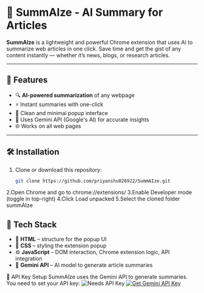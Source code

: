 # 📄 SummAIze - AI Summary for Articles

**SummAIze** is a lightweight and powerful Chrome extension that uses AI to summarize web articles in one click. Save time and get the gist of any content instantly — whether it’s news, blogs, or research articles.

---

## 🚀 Features

- 🔍 **AI-powered summarization** of any webpage
- ⚡ Instant summaries with one-click
- 🎯 Clean and minimal popup interface
- 🧠 Uses Gemini API (Google's AI) for accurate insights
- 🌐 Works on all web pages

---

## 🛠️ Installation

1. Clone or download this repository:
   ```bash
   git clone https://github.com/priyanshu026922/SummAIze.git
   
2.Open Chrome and go to chrome://extensions/
3.Enable Developer mode (toggle in top-right)
4.Click Load unpacked
5.Select the cloned folder summAIze


## 🧰 Tech Stack

- 🔹 **HTML** – structure for the popup UI
- 🎨 **CSS** – styling the extension popup
- ⚙️ **JavaScript** – DOM interaction, Chrome extension logic, API integration
- 🤖 **Gemini API** – AI model to generate article summaries


🔐 API Key Setup
SummAIze uses the Gemini API to generate summaries. You need to set your API key:
![Needs API Key](https://img.shields.io/badge/API%20Key-Required-red?style=for-the-badge&logo=google)
[![Get Gemini API Key](https://img.shields.io/badge/Get%20Gemini%20API%20Key-blue?logo=google&style=for-the-badge)](https://aistudio.google.com/app/apikey)
